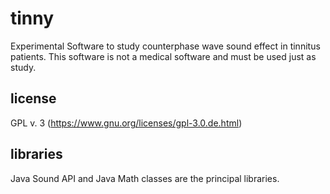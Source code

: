 # tinny
Experimental Software to study counterphase wave sound effect in tinnitus patients. 
This software is not a medical software and must be used just as study.

## license
GPL v. 3 (https://www.gnu.org/licenses/gpl-3.0.de.html)

## libraries 
Java Sound API and Java Math classes are the principal libraries. 